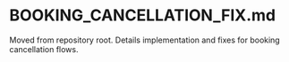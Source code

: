 # BOOKING_CANCELLATION_FIX.md

Moved from repository root. Details implementation and fixes for booking cancellation flows.
